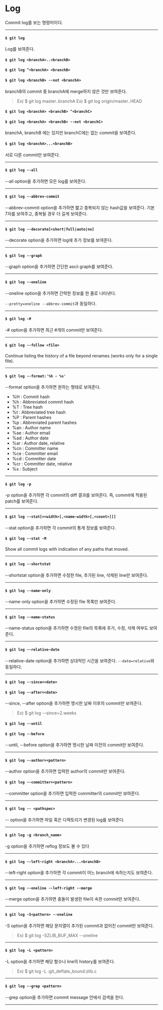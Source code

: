 # Log

Commit log를 보는 명령어이다.

---

#### `$ git log`

Log를 보여준다.

#### `$ git log <branchA>..<branchB>`
#### `$ git log ^<branchA> <branchB>`
#### `$ git log <branchB> --not <branchA>`

branchB의 commit 중 branchA에 merge하지 않은 것만 보여준다.

> Ex) $ git log master..branchA
> Ex) $ git log origin/master..HEAD

#### `$ git log <branchA> <branchB> ^<branchC>`
#### `$ git log <branchA> <branchB> --not <branchC>`

branchA, branchB 에는 있지만 branchC에는 없는 commit을 보여준다.

#### `$ git log <branchA>...<branchB>`

서로 다른 commit만 보여준다.

---

#### `$ git log --all`

--all option을 추가하면 모든 log를 보여준다.

---

#### `$ git log --abbrev-commit`

--abbrev-commit option을 추가하면 짧고 중복되지 않는 hash값을 보여준다. 기본 7자를 보여주고, 중복될 경우 더 길게 보여준다.

---

#### `$ git log --decorate[=short|full|auto|no]`

--decorate option을 추가하면 log에 추가 정보를 보여준다.

---

#### `$ git log --graph`

--graph option을 추가하면 간단한 ascii graph를 보여준다.

---

#### `$ git log --oneline`

--oneline option을 추가하면 간략한 정보를 한 줄로 나타낸다.

`--pretty=oneline --abbrev-commit`과 동일하다.

---

#### `$ git log -#`

-# option을 추가하면 최근 #개의 commit만 보여준다.

---

#### `$ git log --follow <file>`

Continue listing the history of a file beyond renames (works only for a single file).

---

#### `$ git log --format:'%h - %s'`

--format option을 추가하면 원하는 형태로 보여준다.

* %H : Commit hash
* %h : Abbreviated commit hash
* %T : Tree hash
* %t : Abbreviated tree hash
* %P : Parent hashes
* %p : Abbreviated parent hashes
* %an : Author name
* %ae : Author email
* %ad : Author date
* %ar : Author date, relative
* %cn : Committer name
* %ce : Committer email
* %cd : Committer date
* %cr : Committer date, relative
* %s : Subject

---

#### `$ git log -p`

-p option을 추가하면 각 commit의 diff 결과를 보여준다. 즉, commit에 적용된 patch를 보여준다.

---

#### `$ git log --stat[=<width>[,<name-width>[,<count>]]]`

--stat option을 추가하면 각 commit의 통계 정보를 보여준다.

#### `$ git log --stat -M`

Show all commit logs with indication of any paths that moved.

---

#### `$ git log --shortstat`

--shortstat option을 추가하면 수정한 file, 추가된 line, 삭제된 line만 보여준다.

---

#### `$ git log --name-only`

--name-only option을 추가하면 수정된 file 목록만 보여준다.

---

#### `$ git log --name-status`

--name-status option을 추가하면 수정된 file의 목록에 추가, 수정, 삭제 여부도 보여준다.

---

#### `$ git log --relative-date`

--relative-date option을 추가하면 상대적인 시간을 보여준다. `--date=relative`와 동일하다.

---

#### `$ git log --since=<date>`
#### `$ git log --after=<date>`

--since, --after option을 추가하면 명시한 날짜 이후의 commit만 보여준다.

> Ex) $ git log --since=2.weeks

#### `$ git log --until`
#### `$ git log --before`

--until, --before option을 추가하면 명시한 날짜 이전의 commit만 보여준다.

---

#### `$ git log --author=<pattern>`

--author option을 추가하면 입력한 author의 commit만 보여준다.

#### `$ git log --committer=<pattern>`

--committer option을 추가하면 입력한 committer의 commit만 보여준다.

---

#### `$ git log -- <pathspec>`

-- option을 추가하면 파일 혹은 디렉토리가 변경된 log를 보여준다.

---

#### `$ git log -g <branch_name>`

-g option을 추가하면 reflog 정보도 볼 수 있다

---

#### `$ git log --left-right <branchA>...<branchB>`

--left-right option을 추가하면 각 commit이 어느 branch에 속하는지도 보여준다.

---

#### `$ git log --oneline --left-right --merge`

--merge option을 추가하면 충돌이 발생한 file이 속한 commit만 보여준다.

---

#### `$ git log -S<pattern> --oneline`

-S option을 추가하면 해당 문자열이 추가된 commit과 없어진 commit만 보여준다.

> Ex) $ git log -SZLIB_BUF_MAX --oneline

---

#### `$ git log -L <pattern>`

-L option을 추가하면 해당 함수나 line의 history를 보여준다.

> Ex) $ git log -L :git_deflate_bound:zlib.c

---

#### `$ git log --grep <pattern>`

--grep option을 추가하면 commit message 안에서 검색을 한다.

---

